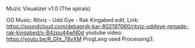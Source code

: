 Muzic Visualizer v1.0 (The spirals)

OG Music: Ritviz - Udd Gye - Rak Kingabed edit, 
Link: https://soundcloud.com/debagnik-kar-802197060/ritviz-uddgye-remade-rak-kingabed/s-B4zpu44wNDd
youtube video: https://youtu.be/R_Ght_78vXM
ProgLang used Processing3.

